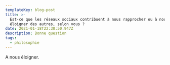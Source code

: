 ```yaml
---
templateKey: blog-post
title: >-
  Est-ce que les réseaux sociaux contribuent à nous rapprocher ou à nous
  éloigner des autres, selon vous ?
date: 2021-01-18T22:30:50.947Z
description: Bonne question
tags:
  - philosophie
---
```

A nous éloigner.
